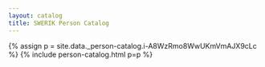 ```yaml
---
layout: catalog
title: SWERIK Person Catalog
---
```

{% assign p = site.data._person-catalog.i-A8WzRmo8WwUKmVmAJX9cLc %}
{% include person-catalog.html p=p %}

